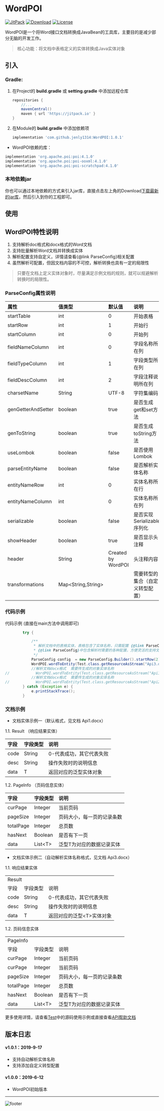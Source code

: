 # WordPOI

[![JitPack](https://img.shields.io/jitpack/v/github/jenly1314/WordPOI?logo=jitpack)](https://jitpack.io/#jenly1314/WordPOI)
[![Download](https://img.shields.io/badge/download-jar-brightgreen?logo=github)](https://raw.githubusercontent.com/jenly1314/WordPOI/master/libs/word-poi-1.0.1.jar)
[![License](https://img.shields.io/github/license/jenly1314/WordPOI?logo=open-source-initiative)](https://opensource.org/licenses/apache-2-0)


WordPOI是一个将Word接口文档转换成JavaBean的工具库，主要目的是减少部分无脑的开发工作。

> 核心功能：将文档中表格定义的实体转换成Java实体对象
 
## 引入

### Gradle:

1. 在Project的 **build.gradle** 或 **setting.gradle** 中添加远程仓库

    ```gradle
    repositories {
        //...
        mavenCentral()
        maven { url 'https://jitpack.io' }
    }
    ```

2. 在Module的 **build.gradle** 中添加依赖项

    ```gradle
    implementation 'com.github.jenly1314:WordPOI:1.0.1'
    ```

* WordPOI依赖的库：
```gradle
implementation 'org.apache.poi:poi:4.1.0'
implementation 'org.apache.poi:poi-ooxml:4.1.0'
implementation 'org.apache.poi:poi-scratchpad:4.1.0'
```

### 本地依赖jar

你也可以通过本地依赖的方式来引入jar库，直接点击左上角的Download[下载最新的jar库](https://raw.githubusercontent.com/jenly1314/WordPOI/master/libs/word-poi-1.0.1.jar)，然后引入到你的工程即可。

## 使用

## WordPOI特性说明  
 1. 支持解析doc格式和docx格式的Word文档
 2. 支持批量解析Word文档并转换成实体
 3. 解析配置支持自定义，详情请查看{@link ParseConfig}相关配置
 4. 虽然解析可配置，但因文档内容的不可控，解析转换也具有一定的局限性

> 只要在文档上定义实体对象时，尽量满足示例文档的规则，就可以规避解析转换时的局限性。

### ParseConfig属性说明
| 属性 | 值类型 | 默认值 | 说明 |
| :------| :------ | :------ | :------ |
| startTable | int |0| 开始表格 |
| startRow | int |1| 开始行 |
| startColumn | int |0| 开始列 |
| fieldNameColumn | int | 0 | 字段名称所在列 |
| fieldTypeColumn | int | 1 | 字段类型所在列 |
| fieldDescColumn | int | 2 | 字段注释说明所在列 |
| charsetName | String | UTF-8 | 字符集编码 |
| genGetterAndSetter | boolean | true | 是否生成get和set方法 |
| genToString | boolean | true | 是否生成toString方法 |
| useLombok | boolean |false| 是否使用Lombok |
| parseEntityName | boolean |false| 是否解析实体名称 |
| entityNameRow | int | 0 | 实体名称所在行 |
| entityNameColumn | int | 0 | 实体名称所在列 |
| serializable | boolean | false | 是否实现Serializable序列化 |
| showHeader | boolean | true | 是否显示头注释 |
| header | String | Created by WordPOI | 头注释内容 |
| transformations | Map&lt;String,String&gt; |  | 需要转型的集合（自定义转型配置） |

### 代码示例

代码示例 (直接在main方法中调用即可)
```Java
        try {

            /**
             * 解析文档中的表格实体，表格包含了实体名称，只需配置 {@link ParseConfig#parseEntityName} 为 true 和相关对应行，即可开启自动解析实体名称，自动解析实体名称
             * {@link ParseConfig}中包含解析时需要的各种配置，方便灵活的支持文档中更多的表格样式
             */
            ParseConfig config  = new ParseConfig.Builder().startRow(2).parseEntityName(true).build();
            WordPOI.wordToEntity(Test.class.getResourceAsStream("Api3.docx"),false,"C:/bean/","com.king.poi.bean",config);
            //解析文档docx格式  需要传生成的对象实体名称
//            WordPOI.wordToEntity(Test.class.getResourceAsStream("Api1.docx"),false,"C:/bean/","com.king.poi.bean","Result","PageInfo");
            //解析文档docx格式  需要传生成的对象实体名称
//            WordPOI.wordToEntity(Test.class.getResourceAsStream("Api2.doc"),true,"C:/bean/","com.king.poi.bean","TestBean");
        } catch (Exception e) {
            e.printStackTrace();
        }

```

### 文档示例

* 文档实体示例一（默认格式，见文档 Api1.docx）

1.1.	Result （响应结果实体）

| 字段    | 字段类型  |   说明  |
| :------| :------ | :------ |
|code    |  String | 0-代表成功，其它代表失败 |
|desc    |  String |	操作失败时的说明信息 |
|data    |	T	   |   返回对应的泛型<T>实体对象 |


1.2.	PageInfo （页码信息实体）

| 字段     |   字段类型    |   说明  |
| :------ | :------ | :------ |
| curPage   | Integer   |	当前页码 |
| pageSize  | Integer   |	页码大小，每一页的记录条数 |
| totalPage | Integer	| 总页数 | 
| hasNext   | Boolean	|  是否有下一页 | 
| data	    | List&lt;T&gt; | 	泛型T为对应的数据记录实体 | 


* 文档实体示例二（自动解析实体名称格式，见文档 Api3.docx）

1.1.    响应结果实体

<table>
    <tr>
    	<td colspan="3">Result</td>    
   </tr>
   <tr>
        <td>字段</td> 
        <td>字段类型</td> 
        <td>说明</td> 
   </tr>
   <tr>
        <td>code</td> 
        <td>String</td> 
        <td>0-代表成功，其它代表失败</td> 
   </tr>
   <tr>
        <td>desc</td> 
        <td>String</td> 
        <td>操作失败时的说明信息</td> 
   </tr>
   <tr>
        <td>data</td> 
        <td>T</td> 
        <td>返回对应的泛型&lt;T&gt;实体对象</td> 
   </tr>

</table>


1.2.    页码信息实体

<table>
    <tr>
    	<td colspan="3">PageInfo</td>    
   </tr>
   <tr>
        <td>字段</td> 
        <td>字段类型</td> 
        <td>说明</td> 
   </tr>
   <tr>
        <td>curPage</td> 
        <td>Integer</td> 
        <td>当前页码</td> 
   </tr>
   <tr>
        <td>curPage</td> 
        <td>Integer</td> 
        <td>当前页码</td> 
   </tr>
   <tr>
        <td>pageSize</td> 
        <td>Integer</td> 
        <td>页码大小，每一页的记录条数</td> 
   </tr>
   <tr>
        <td>totalPage</td> 
        <td>Integer</td> 
        <td>总页数</td> 
   </tr>
   <tr>
        <td>hasNext</td> 
        <td>Boolean</td> 
        <td>是否有下一页</td> 
   </tr>
   <tr>
        <td>data</td> 
        <td>List&lt;T&gt;</td> 
        <td>泛型T为对应的数据记录实体</td> 
   </tr>

</table>

更多使用详情，请查看[Test](src/test/java/Test.java)中的源码使用示例或直接查看[API帮助文档](https://jenly1314.github.io/projects/WordPOI/doc/)

<!-- end -->

## 版本日志

#### v1.0.1：2019-9-17
*  支持自动解析实体名称
*  支持添加自定义转型配置

#### v1.0.0：2019-6-12
*  WordPOI初始版本

---

![footer](https://jenly1314.github.io/page/footer.svg)

